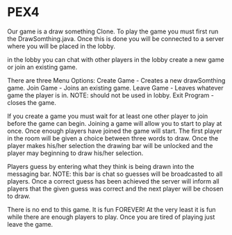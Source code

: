 PEX4
====

Our game is a draw something Clone. To play the game you must first run the DrawSomthing.java. 
Once this is done you will be connected to a server where you will be placed in the lobby.

in the lobby you can chat with other players in the lobby create a new game or join an existing game. 

There are three Menu Options:
	Create Game - Creates a new drawSomthing game.
	Join Game - Joins an existing game.
	Leave Game - Leaves whatever game the player is in. NOTE: should not be used in lobby.
	Exit Program - closes the game.

If you create a game you must wait for at least one other player to join before the game can begin. Joining a game will allow you to start to play at once.
Once enough players have joined the game will start. The first player in the room will be given a choice between three words to draw.
Once the player makes his/her selection the drawing bar will be unlocked and the player may beginning to draw his/her selection.

Players guess by entering what they think is being drawn into the messaging bar. NOTE: this bar is chat so guesses will be broadcasted to all players.
Once a correct guess has been achieved the server will inform all players that the given guess was correct and the next player will be chosen to draw.

There is no end to this game. It is fun FOREVER! At the very least it is fun while there are enough players to play. Once you are tired of playing just leave the game.
 
